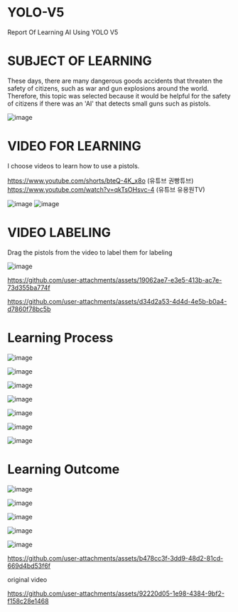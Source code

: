 # YOLO-V5
Report Of Learning AI Using YOLO V5

# SUBJECT OF LEARNING
These days, there are many dangerous goods accidents that threaten the safety of citizens, such as war and gun explosions around the world. Therefore, this topic was selected because it would be helpful for the safety of citizens if there was an 'AI' that detects small guns such as pistols.

![image](https://github.com/user-attachments/assets/6f0ea9e4-3008-407e-8284-931530a6d7ce)

# VIDEO FOR LEARNING
I choose videos to learn how to use a pistols.

https://www.youtube.com/shorts/bteQ-4K_x8o (유튜브 권빵튜브)
https://www.youtube.com/watch?v=qkTsOHsvc-4 (유튜브 유용원TV)

![image](https://github.com/user-attachments/assets/4e22c5a8-844e-4b3a-8d4c-584ae116337d)
![image](https://github.com/user-attachments/assets/83f676a3-1e8f-47a9-9211-5753afef27cd)

# VIDEO LABELING
Drag the pistols from the video to label them for labeling

![image](https://github.com/user-attachments/assets/1e0862c1-57ac-4cd9-997f-a8973411e7a9)


https://github.com/user-attachments/assets/19062ae7-e3e5-413b-ac7e-73d355ba774f



https://github.com/user-attachments/assets/d34d2a53-4d4d-4e5b-b0a4-d7860f78bc5b

# Learning Process

![image](https://github.com/user-attachments/assets/aa7a9a99-9e2e-40c2-b554-14f54a9c70cc)

![image](https://github.com/user-attachments/assets/6a8c8292-6320-46ca-93fb-fd5d3d252217)

![image](https://github.com/user-attachments/assets/d65b3d24-0196-4fcb-b5e0-c33b7af52758)

![image](https://github.com/user-attachments/assets/5ea34b69-0dc0-4466-91f7-f0d59cd6b4c5)

![image](https://github.com/user-attachments/assets/9c03143f-bdce-4ea7-9a2a-20369126b120)

![image](https://github.com/user-attachments/assets/610d76da-e3fa-4e70-8b47-883100699e68)

![image](https://github.com/user-attachments/assets/718c38d0-542d-439b-ac93-90aff976d2cf)

# Learning Outcome

![image](https://github.com/user-attachments/assets/aecaeaf1-7bd8-4cb3-82b2-4d215d8bdd23)

![image](https://github.com/user-attachments/assets/a9f672a4-cb76-4a3c-98ce-3dbc78de9d7d)

![image](https://github.com/user-attachments/assets/d5c953d7-9053-4362-b7f9-206248cccf9a)

![image](https://github.com/user-attachments/assets/a6e57a3e-d59b-42c3-86a9-eeaf858debad)

![image](https://github.com/user-attachments/assets/acb23e94-f05e-4a00-a36c-7ac3bbe769a7)

https://github.com/user-attachments/assets/b478cc3f-3dd9-48d2-81cd-669d4bd53f6f

original video


https://github.com/user-attachments/assets/92220d05-1e98-4384-9bf2-f158c28e1468

